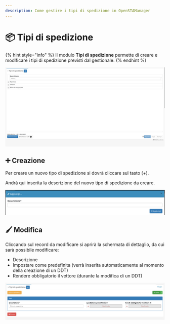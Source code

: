```yaml
---
description: Come gestire i tipi di spedizione in OpenSTAManager
---
```


# 📦 Tipi di spedizione

{% hint style="info" %}
Il modulo **Tipi di spedizione** permette di creare e modificare i tipi di spedizione previsti dal gestionale.
{% endhint %}

![](<../../../../.gitbook/assets/image (232).png>)

## ➕ Creazione

Per creare un nuovo tipo di spedizione si dovrà cliccare sul tasto (+).

Andrà qui inserita la descrizione del nuovo tipo di spedizione da creare.

![](<../../../../.gitbook/assets/image (314).png>)



## 🖌️ Modifica

Cliccando sul record da modificare si aprirà la schermata di dettaglio, da cui sarà possibile modificare:

* Descrizione
* Impostare come predefinita (verrà inserita automaticamente al momento della creazione di un DDT)
* Rendere obbligatorio il vettore (durante la modifica di un DDT)

![](<../../../../.gitbook/assets/image (355).png>)
